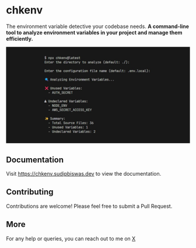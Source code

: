 # chkenv

The environment variable detective your codebase needs. **A command-line tool to analyze environment variables in your project and manage them efficiently.**

![hero](www/public/og.png)

## Documentation

Visit https://chkenv.sudipbiswas.dev to view the documentation.

## Contributing

Contributions are welcome! Please feel free to submit a Pull Request.

## More

For any help or queries, you can reach out to me on [X](https://x.com/sudipbiswas_dev)
